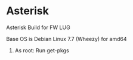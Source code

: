 # Asterisk
Asterisk Build for FW LUG

Base OS is Debian Linux 7.7 (Wheezy) for amd64

1. As root:  Run get-pkgs


